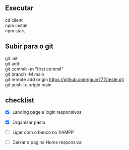## Executar

cd client <br/>  npm install  <br/>  npm start 

## Subir para o git
git init  
git add .  
git commit -m "first commit"  
git branch -M main  
git remote add origin https://github.com/iguin777/teste.git  
git push -u origin main  

## checklist 

- [x] Landing page e login responsivos
- [x] Organizar pasta
- [ ] Ligar com o banco no XAMPP
- [ ] Deixar a pagina Home responsiva

